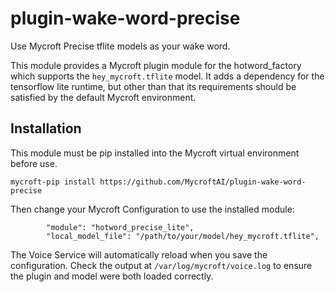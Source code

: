 # plugin-wake-word-precise
Use Mycroft Precise tflite models as your wake word.

This module provides a Mycroft plugin module for the hotword_factory which supports the `hey_mycroft.tflite` model. It adds a dependency for the tensorflow lite runtime, but other than that its requirements should be satisfied by the default Mycroft environment. 

## Installation

This module must be pip installed into the Mycroft virtual environment before use. 

```
mycroft-pip install https://github.com/MycroftAI/plugin-wake-word-precise
```

Then change your Mycroft Configuration to use the installed module:
```
        "module": "hotword_precise_lite",
        "local_model_file": "/path/to/your/model/hey_mycroft.tflite",
```

The Voice Service will automatically reload when you save the configuration. Check the output at `/var/log/mycroft/voice.log` to ensure the plugin and model were both loaded correctly.
